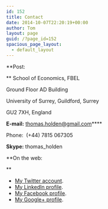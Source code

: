 ```yaml
---
id: 152
title: Contact
date: 2014-10-07T22:20:19+00:00
author: Tom
layout: page
guid: /?page_id=152
spacious_page_layout:
  - default_layout
---
```

**Post:
  
** School of Economics, FBEL
  
Ground Floor AD Building
  
University of Surrey, Guildford, Surrey
  
GU2 7XH, England

**E-mail:** <thomas.holden@gmail.com>****

Phone:&nbsp; (+44) 7815 067305

**Skype:** thomas_holden

**On the web:
  
** 

  * [My Twitter account](http://twitter.com/t_holden).
  * [My LinkedIn profile](http://www.linkedin.com/in/tomholden).
  * [My Facebook profile](http://www.facebook.com/tom.holden).
  * [My Google+ profile](https://plus.google.com/+TomHolden/about).